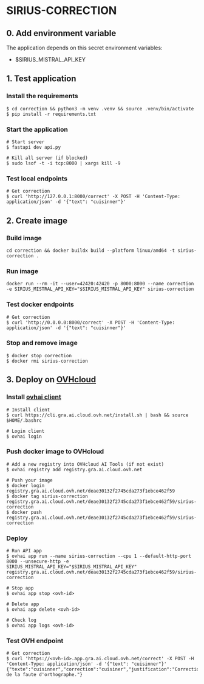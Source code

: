 # SIRIUS-CORRECTION

## 0. Add environment variable
The application depends on this secret environment variables:
- $SIRIUS_MISTRAL_API_KEY

## 1. Test application

### Install the requirements

```
$ cd correction && python3 -m venv .venv && source .venv/bin/activate
$ pip install -r requirements.txt
```

### Start the application
```
# Start server
$ fastapi dev api.py

# Kill all server (if blocked)
$ sudo lsof -t -i tcp:8000 | xargs kill -9
```

### Test local endpoints
```
# Get correction
$ curl 'http://127.0.0.1:8000/correct' -X POST -H 'Content-Type: application/json' -d '{"text": "cuisinner"}'
```

## 2. Create image
### Build image
```
cd correction && docker buildx build --platform linux/amd64 -t sirius-correction .
```
### Run image
```
docker run --rm -it --user=42420:42420 -p 8000:8000 --name correction -e SIRIUS_MISTRAL_API_KEY="$SIRIUS_MISTRAL_API_KEY" sirius-correction
```
### Test docker endpoints
```
# Get correction
$ curl 'http://0.0.0.0:8000/correct' -X POST -H 'Content-Type: application/json' -d '{"text": "cuisinner"}'
```

### Stop and remove image
```
$ docker stop correction 
$ docker rmi sirius-correction
```

## 3. Deploy on [OVHcloud](https://help.ovhcloud.com/csm/en-public-cloud-ai-deploy-build-use-custom-image?id=kb_article_view&sysparm_article=KB0057405)

### Install [ovhai client](https://help.ovhcloud.com/csm/en-gb-public-cloud-ai-cli-install-client?id=kb_article_view&sysparm_article=KB0047844)
```
# Install client
$ curl https://cli.gra.ai.cloud.ovh.net/install.sh | bash && source $HOME/.bashrc

# Login client
$ ovhai login
```

### Push docker image to OVHcloud
```
# Add a new registry into OVHcloud AI Tools (if not exist)
$ ovhai registry add registry.gra.ai.cloud.ovh.net

# Push your image
$ docker login registry.gra.ai.cloud.ovh.net/deae30132f2745cda273f1ebce462f59
$ docker tag sirius-correction registry.gra.ai.cloud.ovh.net/deae30132f2745cda273f1ebce462f59/sirius-correction
$ docker push registry.gra.ai.cloud.ovh.net/deae30132f2745cda273f1ebce462f59/sirius-correction
```

### Deploy
```
# Run API app
$ ovhai app run --name sirius-correction --cpu 1 --default-http-port 8000 --unsecure-http -e SIRIUS_MISTRAL_API_KEY="$SIRIUS_MISTRAL_API_KEY" registry.gra.ai.cloud.ovh.net/deae30132f2745cda273f1ebce462f59/sirius-correction

# Stop app
$ ovhai app stop <ovh-id>

# Delete app
$ ovhai app delete <ovh-id>

# Check log
$ ovhai app logs <ovh-id>
```

### Test OVH endpoint
```
# Get correction
$ curl 'https://<ovh-id>.app.gra.ai.cloud.ovh.net/correct' -X POST -H 'Content-Type: application/json' -d '{"text": "cuisinner"}'
{"texte":"cuisinner","correction":"cuisiner","justification":"Correction de la faute d'orthographe."}
```